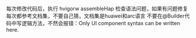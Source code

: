 每次修改代码后，执行 hvigorw assembleHap 检查语法问题，如果有问题修复
每次都参考文档集，不要自己猜，文档集是huawei和arc语言
不要在@Builder代码中写逻辑方法，不然会报错：Only UI component syntax can be written here. <ArkTSCheck>